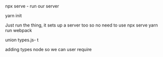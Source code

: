 
npx serve - run our server

yarn init

Just run the thing, it sets up a server too so no need to use npx serve
yarn run webpack

union types.js- t

adding types node so we can user require